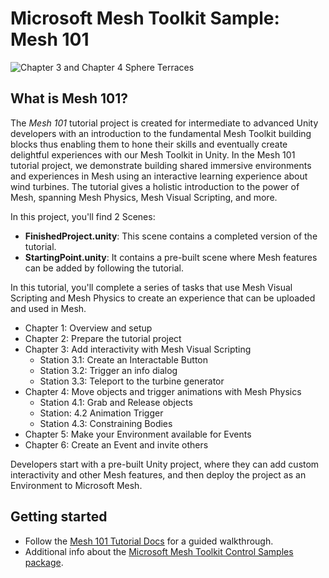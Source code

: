 # Microsoft Mesh Toolkit Sample: Mesh 101

![Chapter 3 and Chapter 4 Sphere Terraces](README/Mesh101.jpg)

## What is Mesh 101?

The *Mesh 101* tutorial project is created for intermediate to advanced Unity developers with an introduction to the fundamental Mesh Toolkit building blocks thus enabling them to hone their skills and eventually create delightful experiences with our Mesh Toolkit in Unity. In the Mesh 101 tutorial project, we demonstrate building shared immersive environments and experiences in Mesh using an interactive learning experience about wind turbines. The tutorial gives a holistic introduction to the power of Mesh, spanning Mesh Physics, Mesh Visual Scripting, and more.

In this project, you'll find 2 Scenes:

* **FinishedProject.unity**: This scene contains a completed version of the tutorial.
* **StartingPoint.unity**: It contains a pre-built scene where Mesh features can be added by following the tutorial.

In this tutorial, you'll complete a series of tasks that use Mesh Visual Scripting and Mesh Physics to create an experience that can be uploaded and used in Mesh.

* Chapter 1: Overview and setup
* Chapter 2: Prepare the tutorial project
* Chapter 3: Add interactivity with Mesh Visual Scripting
  * Station 3.1: Create an Interactable Button
  * Station 3.2: Trigger an info dialog
  * Station 3.3: Teleport to the turbine generator
* Chapter 4: Move objects and trigger animations with Mesh Physics
  * Station 4.1: Grab and Release objects
  * Station: 4.2 Animation Trigger
  * Station 4.3: Constraining Bodies
* Chapter 5: Make your Environment available for Events
* Chapter 6: Create an Event and invite others

Developers start with a pre-built Unity project, where they can add custom interactivity and other Mesh features, and then deploy the project as an Environment to Microsoft Mesh.

## Getting started

* Follow the [Mesh 101 Tutorial Docs](aka.ms/Mesh101Tutorial) for a guided walkthrough.
* Additional info about the [Microsoft Mesh Toolkit Control Samples package](Packages/com.microsoft.mesh.toolkit.control.samples/README.md).
